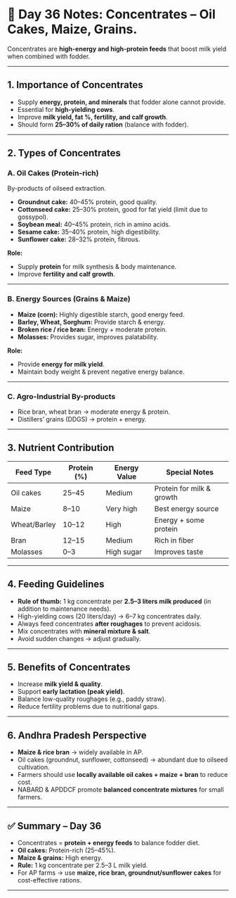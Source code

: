 <H1>🐄 Day 36 Notes: Concentrates – Oil Cakes, Maize, Grains.</H1>

Concentrates are **high-energy and high-protein feeds** that boost milk yield when combined with fodder.

---



## 1. Importance of Concentrates

* Supply **energy, protein, and minerals** that fodder alone cannot provide.
* Essential for **high-yielding cows**.
* Improve **milk yield, fat %, fertility, and calf growth**.
* Should form **25–30% of daily ration** (balance with fodder).

---

## 2. Types of Concentrates

### **A. Oil Cakes (Protein-rich)**

By-products of oilseed extraction.

* **Groundnut cake:** 40–45% protein, good quality.
* **Cottonseed cake:** 25–30% protein, good for fat yield (limit due to gossypol).
* **Soybean meal:** 40–45% protein, rich in amino acids.
* **Sesame cake:** 35–40% protein, high digestibility.
* **Sunflower cake:** 28–32% protein, fibrous.

**Role:**

* Supply **protein** for milk synthesis & body maintenance.
* Improve **fertility and calf growth**.

---

### **B. Energy Sources (Grains & Maize)**

* **Maize (corn):** Highly digestible starch, good energy feed.
* **Barley, Wheat, Sorghum:** Provide starch & energy.
* **Broken rice / rice bran:** Energy + moderate protein.
* **Molasses:** Provides sugar, improves palatability.

**Role:**

* Provide **energy for milk yield**.
* Maintain body weight & prevent negative energy balance.

---

### **C. Agro-Industrial By-products**

* Rice bran, wheat bran → moderate energy & protein.
* Distillers’ grains (DDGS) → protein + energy.

---

## 3. Nutrient Contribution

| Feed Type    | Protein (%) | Energy Value | Special Notes             |
| ------------ | ----------- | ------------ | ------------------------- |
| Oil cakes    | 25–45       | Medium       | Protein for milk & growth |
| Maize        | 8–10        | Very high    | Best energy source        |
| Wheat/Barley | 10–12       | High         | Energy + some protein     |
| Bran         | 12–15       | Medium       | Rich in fiber             |
| Molasses     | 0–3         | High sugar   | Improves taste            |

---

## 4. Feeding Guidelines

* **Rule of thumb:** 1 kg concentrate per **2.5–3 liters milk produced** (in addition to maintenance needs).
* High-yielding cows (20 liters/day) → 6–7 kg concentrates daily.
* Always feed concentrates **after roughages** to prevent acidosis.
* Mix concentrates with **mineral mixture & salt**.
* Avoid sudden changes → adjust gradually.

---

## 5. Benefits of Concentrates

* Increase **milk yield & quality**.
* Support **early lactation (peak yield)**.
* Balance low-quality roughages (e.g., paddy straw).
* Reduce fertility problems due to nutritional gaps.

---

## 6. Andhra Pradesh Perspective

* **Maize & rice bran** → widely available in AP.
* Oil cakes (groundnut, sunflower, cottonseed) → abundant due to oilseed cultivation.
* Farmers should use **locally available oil cakes + maize + bran** to reduce cost.
* NABARD & APDDCF promote **balanced concentrate mixtures** for small farmers.

---

## ✅ Summary – Day 36

* Concentrates = **protein + energy feeds** to balance fodder diet.
* **Oil cakes:** Protein-rich (25–45%).
* **Maize & grains:** High energy.
* **Rule:** 1 kg concentrate per 2.5–3 L milk yield.
* For AP farms → use **maize, rice bran, groundnut/sunflower cakes** for cost-effective rations.

---

